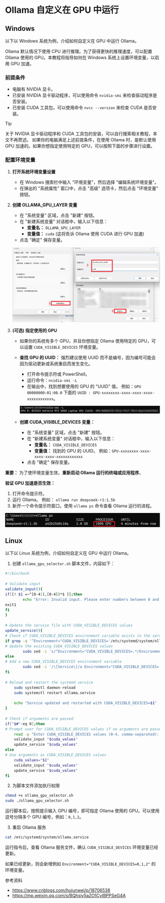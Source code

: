 # Ollama 自定义在 GPU 中运行

## Windows

以下以 Windows 系统为例，介绍如何自定义在 GPU 中运行 Ollama。

Ollama 默认情况下使用 CPU 进行推理。为了获得更快的推理速度，可以配置 Ollama 使用的 GPU。本教程将指导如何在 Windows 系统上设置环境变量，以启用 GPU 加速。

### 前提条件

- 电脑有 NVIDIA 显卡。
- 已安装 NVIDIA 显卡驱动程序，可以使用命令 `nvidia-smi` 来检查驱动程序是否安装。
- 已安装 CUDA 工具包，可以使用命令 `nvcc --version` 来检查 CUDA 是否安装。

> [!TIP]
> 关于 NVIDIA 显卡驱动程序和 CUDA 工具包的安装，可以自行搜索相关教程，本文不再赘述。
> 如果你的电脑满足上述前提条件，在使用 Ollama 时，是默认使用 GPU 加速的。如果你想指定使用特定的 GPU，可以按照下面的步骤进行设置。

### 配置环境变量

1.  **打开系统环境变量设置**

    *   在 Windows 搜索栏中输入 "环境变量"，然后选择 "编辑系统环境变量"。
    *   在弹出的 "系统属性" 窗口中，点击 "高级" 选项卡，然后点击 "环境变量" 按钮。

2.  **创建 OLLAMA\_GPU\_LAYER 变量**

    *   在 "系统变量" 区域，点击 "新建" 按钮。
    *   在 "新建系统变量" 对话框中，输入以下信息：
        *   **变量名：** `OLLAMA_GPU_LAYER`
        *   **变量值：** `cuda`  (这将告诉 Ollama 使用 CUDA 进行 GPU 加速)
    *   点击 "确定" 保存变量。
    
    ![](../images/C3-3-1.png)

3.  **(可选) 指定使用的 GPU**

    *   如果你的系统有多个 GPU，并且你想指定 Ollama 使用特定的 GPU，可以设置 `CUDA_VISIBLE_DEVICES` 环境变量。
    *   **查找 GPU 的 UUID：**  强烈建议使用 UUID 而不是编号，因为编号可能会因为驱动更新或系统重启而发生变化。
        *   打开命令提示符或 PowerShell。
        *   运行命令：`nvidia-smi -L`
        *   在输出中，找到想要使用的 GPU 的 "UUID" 值。  例如：`GPU 00000000:01:00.0` 下面的 `UUID : GPU-xxxxxxxx-xxxx-xxxx-xxxx-xxxxxxxxxxxx`。

        ![](../images/C3-3-2.png)   
  
    * **创建 CUDA\_VISIBLE\_DEVICES 变量：**
        *   在 "系统变量" 区域，点击 "新建" 按钮。
        *   在 "新建系统变量" 对话框中，输入以下信息：
            *   **变量名：** `CUDA_VISIBLE_DEVICES`
            *   **变量值：**  找到的 GPU 的 UUID。 例如：`GPU-xxxxxxxx-xxxx-xxxx-xxxx-xxxxxxxxxxxx`
        *   点击 "确定" 保存变量。


**重要：** 为了使环境变量生效，**重新启动 Ollama 运行的终端或应用程序**。

**验证 GPU 加速是否生效：**

1.  打开命令提示符。
2.  运行 Ollama。 例如： `ollama run deepseek-r1:1.5b`
3.  新开一个命令提示符窗口，使用 `ollama ps` 命令查看 Ollama 运行的进程。

![](../images/C3-3-3.png)

## Linux

以下以 Linux 系统为例，介绍如何自定义在 GPU 中运行 Ollama。

1. 创建 `ollama_gpu_selector.sh` 脚本文件，内容如下：

```bash
#!/bin/bash

# Validate input
validate_input(){
if[[! $1 =~^[0-4](,[0-4])*$ ]];then
        echo "Error: Invalid input. Please enter numbers between 0 and 4, separated by commas."
exit1
fi
}

# Update the service file with CUDA_VISIBLE_DEVICES values
update_service(){
# Check if CUDA_VISIBLE_DEVICES environment variable exists in the service file
if grep -q '^Environment="CUDA_VISIBLE_DEVICES='/etc/systemd/system/ollama.service;then
# Update the existing CUDA_VISIBLE_DEVICES values
        sudo sed -i 's/^Environment="CUDA_VISIBLE_DEVICES=.*/Environment="CUDA_VISIBLE_DEVICES='"$1"'"/'/etc/systemd/system/ollama.service
else
# Add a new CUDA_VISIBLE_DEVICES environment variable
        sudo sed -i '/\[Service\]/a Environment="CUDA_VISIBLE_DEVICES='"$1"'"'/etc/systemd/system/ollama.service
fi

# Reload and restart the systemd service
    sudo systemctl daemon-reload
    sudo systemctl restart ollama.service

    echo "Service updated and restarted with CUDA_VISIBLE_DEVICES=$1"
}

# Check if arguments are passed
if["$#"-eq 0];then
# Prompt user for CUDA_VISIBLE_DEVICES values if no arguments are passed
    read -p "Enter CUDA_VISIBLE_DEVICES values (0-4, comma-separated): " cuda_values
    validate_input "$cuda_values"
    update_service "$cuda_values"
else
# Use arguments as CUDA_VISIBLE_DEVICES values
    cuda_values="$1"
    validate_input "$cuda_values"
    update_service "$cuda_values"
fi
```

2. 为脚本文件添加执行权限

```bash
chmod +x ollama_gpu_selector.sh
sudo ./ollama_gpu_selector.sh
```

运行脚本后，按照提示输入 GPU 编号，即可指定 Ollama 使用的 GPU。可以使用逗号分隔多个 GPU 编号，例如：`0,1,2`。

3. 重启 Ollama 服务

```bash
cat /etc/systemd/system/ollama.service
```

运行指令后，查看 Ollama 服务文件，确认 `CUDA_VISIBLE_DEVICES` 环境变量已经更新。

如果已经更新，则会新增例如 `Environment="CUDA_VISIBLE_DEVICES=0,1,2"` 的环境变量。



参考资料

- https://www.cnblogs.com/hujunwei/p/18706538
- https://mp.weixin.qq.com/s/BQhsiy5aZO1CyIBPPSeG4A